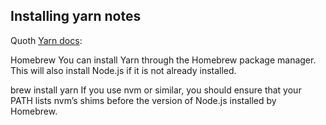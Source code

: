 
## Installing yarn notes

Quoth [Yarn docs](https://yarnpkg.com/lang/en/docs/install/#mac-stable):

  Homebrew
  You can install Yarn through the Homebrew package manager. This will also install Node.js if it is not already installed.

  brew install yarn
  If you use nvm or similar, you should ensure that your PATH lists nvm’s shims before the version of Node.js installed by Homebrew.


